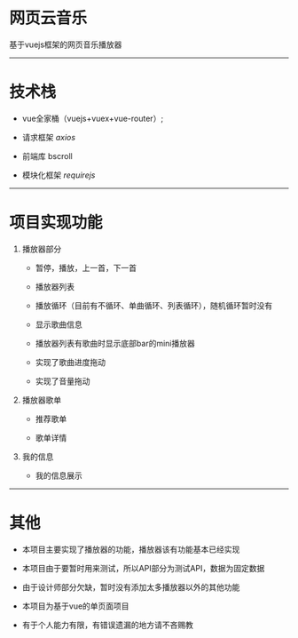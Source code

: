 # 网页云音乐

基于vuejs框架的网页音乐播放器

***************

# 技术栈

* vue全家桶（vuejs+vuex+vue-router）;

* 请求框架 _axios_

* 前端库 bscroll

* 模块化框架 _requirejs_

***************

# 项目实现功能

1. 播放器部分
    
   * 暂停，播放，上一首，下一首
    
   * 播放器列表 
  
   * 播放循环（目前有不循环、单曲循环、列表循环），随机循环暂时没有
    
   * 显示歌曲信息
    
   * 播放器列表有歌曲时显示底部bar的mini播放器
    
   * 实现了歌曲进度拖动
    
   * 实现了音量拖动  
    
2. 播放器歌单   

   * 推荐歌单
    
   * 歌单详情
    
3. 我的信息  

   * 我的信息展示
 
***************

# 其他  

   * 本项目主要实现了播放器的功能，播放器该有功能基本已经实现  

   * 本项目由于要暂时用来测试，所以API部分为测试API，数据为固定数据  
    
   * 由于设计师部分欠缺，暂时没有添加太多播放器以外的其他功能  
    
   * 本项目为基于vue的单页面项目  
    
   * 有于个人能力有限，有错误遗漏的地方请不吝赐教  



